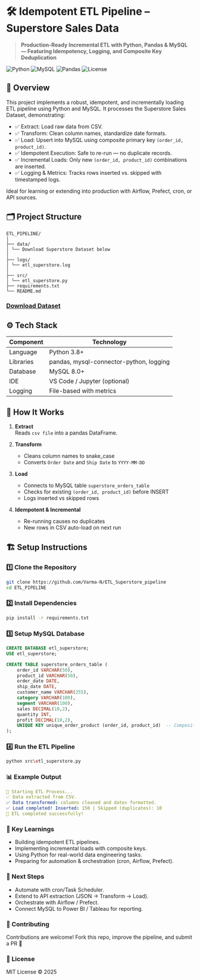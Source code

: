 # 🛠️ Idempotent ETL Pipeline – Superstore Sales Data

> **Production-Ready Incremental ETL with Python, Pandas & MySQL — Featuring Idempotency, Logging, and Composite Key Deduplication**

![Python](https://img.shields.io/badge/Python-3.8%2B-blue?logo=python)
![MySQL](https://img.shields.io/badge/MySQL-8.0+-important?logo=mysql)
![Pandas](https://img.shields.io/badge/Pandas-2.0+-green?logo=pandas)
![License](https://img.shields.io/badge/License-MIT-orange)

## 📌 Overview

This project implements a robust, idempotent, and incrementally loading ETL pipeline using Python and MySQL. It processes the Superstore Sales Dataset, demonstrating:

- ✅ Extract: Load raw data from CSV.
- ✅ Transform: Clean column names, standardize date formats.
- ✅ Load: Upsert into MySQL using composite primary key `(order_id, product_id)`.
- ✅ Idempotent Execution: Safe to re-run — no duplicate records.
- ✅ Incremental Loads: Only new `(order_id, product_id)` combinations are inserted.
- ✅ Logging & Metrics: Tracks rows inserted vs. skipped with timestamped logs.

Ideal for learning or extending into production with Airflow, Prefect, cron, or API sources.

## 🗂️ Project Structure
```
ETL_PIPELINE/
│
├── data/
│ └── Download Superstore Dataset below
│
├── logs/
│ └── etl_superstore.log
│
├── src/
│ └── etl_superstore.py
├── requirements.txt
└── README.md
```
### [Download Dataset](https://www.kaggle.com/datasets/vivek468/superstore-dataset-final)

## ⚙️ Tech Stack

| Component       | Technology                 |
|----------------|----------------------------|
| Language       | Python 3.8+                |
| Libraries      | pandas, mysql-connector-python, logging |
| Database       | MySQL 8.0+                 |
| IDE            | VS Code / Jupyter (optional) |
| Logging        | File-based with metrics    |

## 🚀 How It Works

1. **Extract**  
   Reads `csv file` into a pandas DataFrame.

2. **Transform**  
   - Cleans column names to snake_case  
   - Converts `Order Date` and `Ship Date` to `YYYY-MM-DD`

3. **Load**  
   - Connects to MySQL table `superstore_orders_table`  
   - Checks for existing `(order_id, product_id)` before INSERT  
   - Logs inserted vs skipped rows

4. **Idempotent & Incremental**  
   - Re-running causes no duplicates  
   - New rows in CSV auto-load on next run

## 🏗️ Setup Instructions

### 1️⃣ Clone the Repository

```bash
git clone https://github.com/Varma-N/ETL_Superstore_pipeline
cd ETL_PIPELINE
```
### 2️⃣ Install Dependencies
```bash
pip install -r requirements.txt
```
### 3️⃣ Setup MySQL Database
```sql
CREATE DATABASE etl_superstore;
USE etl_superstore;

CREATE TABLE superstore_orders_table (
    order_id VARCHAR(50),
    product_id VARCHAR(50),
    order_date DATE,
    ship_date DATE,
    customer_name VARCHAR(255),
    category VARCHAR(100),
    segment VARCHAR(100),
    sales DECIMAL(10,2),
    quantity INT,
    profit DECIMAL(10,2),
    UNIQUE KEY unique_order_product (order_id, product_id)  -- Composite uniqueness
);
```
### 4️⃣ Run the ETL Pipeline
```bash
python src\etl_superstore.py
```

### 📊 Example Output
```yaml
🚀 Starting ETL Process...
✅ Data extracted from CSV.
✅ Data transformed: columns cleaned and dates formatted.
✅ Load completed! Inserted: 150 | Skipped (duplicates): 10
🎉 ETL completed successfully!
```
### 🌟 Key Learnings
- Building idempotent ETL pipelines.
- Implementing incremental loads with composite keys.
- Using Python for real-world data engineering tasks.
- Preparing for automation & orchestration (cron, Airflow, Prefect).

### 📌 Next Steps
- Automate with cron/Task Scheduler.
- Extend to API extraction (JSON → Transform → Load).
- Orchestrate with Airflow / Prefect.
- Connect MySQL to Power BI / Tableau for reporting.

### 🤝 Contributing
Contributions are welcome! Fork this repo, improve the pipeline, and submit a PR 🚀

### 📜 License
MIT License © 2025

